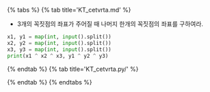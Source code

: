 {% tabs %}
{% tab title='KT_cetvrta.md' %}

* 3개의 꼭짓점의 좌표가 주어질 때 나머지 한개의 꼭짓점의 좌표를 구하여라.
```py
x1, y1 = map(int, input().split())
x2, y2 = map(int, input().split())
x3, y3 = map(int, input().split())
print(x1 ^ x2 ^ x3, y1 ^ y2 ^ y3)
```

{% endtab %}
{% tab title='KT_cetvrta.py/' %}

{% endtab %}
{% endtabs %}